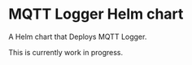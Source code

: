 # MQTT Logger Helm chart

A Helm chart that Deploys MQTT Logger.

This is currently work in progress.

